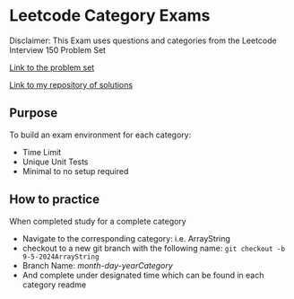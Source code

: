 # Leetcode Category Exams

Disclaimer: This Exam uses questions and categories from the Leetcode Interview 150 Problem Set

[Link to the problem set](https://leetcode.com/studyplan/top-interview-150/)

[Link to my repository of solutions](https://github.com/chitangchin/LeetCodeInterview150)

## Purpose

To build an exam environment for each category:
- Time Limit
- Unique Unit Tests
- Minimal to no setup required

## How to practice

When completed study for a complete category
- Navigate to the corresponding category: i.e. ArrayString
- checkout to a new git branch with the following name:
``` git checkout -b 9-5-2024ArrayString ```
- Branch Name: *month-day-yearCategory*
- And complete under designated time which can be found in each category readme
